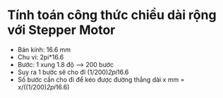 # Tính toán công thức chiều dài rộng với Stepper Motor
- Bán kính: 16.6 mm
- Chu vi: 2pi*16.6
- Bước: 1 xung 1.8 độ --> 200 bước
- Suy ra 1 bước sẽ cho đi (1/200)*2pi*16.6
- Số bước cần cho đi để kéo được đường thẳng dài x mm = x/((1/200)*2pi*16.6)